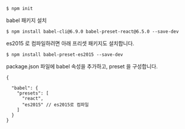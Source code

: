 ```
$ npm init
```

babel 패키지 설치

```
$ npm install babel-cli@6.9.0 babel-preset-react@6.5.0 --save-dev
```

es2015 로 컴파일하려면 아래 프리셋 패키지도 설치합니다.

```
$ npm install babel-preset-es2015 --save-dev
```


package.json 파일에 babel 속성을 추가하고, preset 을 구성합니다.

```
{

  "babel": {
    "presets": [
      "react",
      "es2015" // es2015로 컴파일
    ]
  }
}
```
